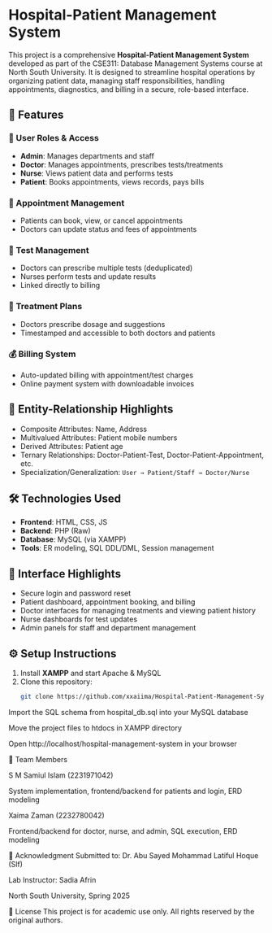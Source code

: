 # Hospital-Patient Management System

This project is a comprehensive **Hospital-Patient Management System** developed as part of the CSE311: Database Management Systems course at North South University. It is designed to streamline hospital operations by organizing patient data, managing staff responsibilities, handling appointments, diagnostics, and billing in a secure, role-based interface.

## 🚀 Features

### 🔐 User Roles & Access
- **Admin**: Manages departments and staff
- **Doctor**: Manages appointments, prescribes tests/treatments
- **Nurse**: Views patient data and performs tests
- **Patient**: Books appointments, views records, pays bills

### 📅 Appointment Management
- Patients can book, view, or cancel appointments
- Doctors can update status and fees of appointments

### 🧪 Test Management
- Doctors can prescribe multiple tests (deduplicated)
- Nurses perform tests and update results
- Linked directly to billing

### 💊 Treatment Plans
- Doctors prescribe dosage and suggestions
- Timestamped and accessible to both doctors and patients

### 💰 Billing System
- Auto-updated billing with appointment/test charges
- Online payment system with downloadable invoices

## 🧱 Entity-Relationship Highlights
- Composite Attributes: Name, Address
- Multivalued Attributes: Patient mobile numbers
- Derived Attributes: Patient age
- Ternary Relationships: Doctor-Patient-Test, Doctor-Patient-Appointment, etc.
- Specialization/Generalization: `User → Patient/Staff → Doctor/Nurse`

## 🛠️ Technologies Used
- **Frontend**: HTML, CSS, JS
- **Backend**: PHP (Raw)
- **Database**: MySQL (via XAMPP)
- **Tools**: ER modeling, SQL DDL/DML, Session management

## 📸 Interface Highlights

- Secure login and password reset
- Patient dashboard, appointment booking, and billing
- Doctor interfaces for managing treatments and viewing patient history
- Nurse dashboards for test updates
- Admin panels for staff and department management

## ⚙️ Setup Instructions

1. Install **XAMPP** and start Apache & MySQL
2. Clone this repository:
   ```bash
   git clone https://github.com/xxaiima/Hospital-Patient-Management-System
Import the SQL schema from hospital_db.sql into your MySQL database

Move the project files to htdocs in XAMPP directory

Open http://localhost/hospital-management-system in your browser

👥 Team Members

S M Samiul Islam (2231971042)

System implementation, frontend/backend for patients and login, ERD modeling

Xaima Zaman (2232780042)

Frontend/backend for doctor, nurse, and admin, SQL execution, ERD modeling

📌 Acknowledgment
Submitted to: Dr. Abu Sayed Mohammad Latiful Hoque (Slf)

Lab Instructor: Sadia Afrin

North South University, Spring 2025

📄 License
This project is for academic use only. All rights reserved by the original authors.
